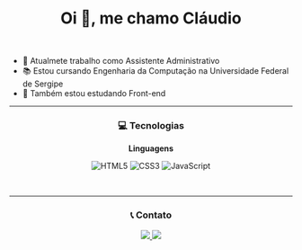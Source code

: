 <div>
  <h1 align="center">Oi 👋, me chamo Cláudio</h3>
  
  <br>
  
  <div>
    
  <ul>
    <li>💼 Atualmete trabalho como Assistente Administrativo</li>
    <li>📚 Estou cursando Engenharia da Computação na Universidade Federal de Sergipe</li>
    <li>📗 Também estou estudando Front-end</li>
  </ul>
  </div>
</div>

<hr>

<div align="center">
  <h3>💻 Tecnologias</h3>
  
  <b>Linguagens</b>
  
  ![HTML5](https://img.shields.io/badge/html5-%23E34F26.svg?style=for-the-badge&logo=html5&logoColor=white) 
  ![CSS3](https://img.shields.io/badge/css3-%231572B6.svg?style=for-the-badge&logo=css3&logoColor=white) 
  ![JavaScript](https://img.shields.io/badge/javascript-%23323330.svg?style=for-the-badge&logo=javascript&logoColor=%23F7DF1E)
</div>

<br>

<hr>

<div align="center">
  <h3>📞 Contato</h3>
  
  <a href="https://www.linkedin.com/in/claudiostn/" target="_blank">
    <img src="https://img.shields.io/badge/-LinkedIn-%230077B5?style=for-the-badge&logo=linkedin&logoColor=white" target="_blank">
  </a>
  
  <a href="mailto:claudiostn26@gmail.com">
    <img src="https://img.shields.io/badge/Gmail-D14836?style=for-the-badge&logo=gmail&logoColor=white" target="_blank">
  </a>
</div>


